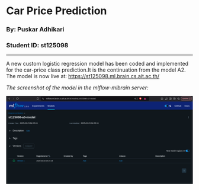 # **Car Price Prediction**

### **By**: Puskar Adhikari
### **Student ID**: st125098  

---

A new custom logistic regression model has been coded and implemented for the car-price class prediction.It is the continuation from the model A2.
The model is now live at: https://st125098.ml.brain.cs.ait.ac.th/


*The screenshot of the model in the mlflow-mlbrain server:*

![image](screenshots/model_mlflow.png)